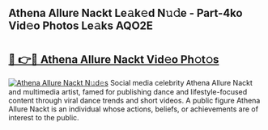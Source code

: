 ## Athena Allure Nackt Le𝚊k𝚎d N𝚞𝚍e - Part-4ko Vid𝚎o Photos Le𝚊ks AQO2E

# <h2><a href="http://fb5f6d.evod.top/?m=Athena+Allure+Nackt">🔗 👉🔴 Athena Allure Nackt Vid𝚎o Ph𝚘t𝚘s</a></h2>

[![Athena Allure Nackt N𝚞d𝚎s](https://i.imgur.com/8V9OHl7.gif)](http://fb5f6d.evod.top/?m=Athena+Allure+Nackt)
Social media celebrity Athena Allure Nackt and multimedia artist, famed for publishing dance and lifestyle-focused content through viral dance trends and short videos. A public figure Athena Allure Nackt is an individual whose actions, beliefs, or achievements are of interest to the public. 
